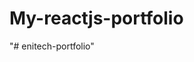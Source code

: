 
# My-reactjs-portfolio
<!-- >>>>>>> b91cfa853e797af97774ff02d2f7783c7e018fa3 -->
"# enitech-portfolio" 
